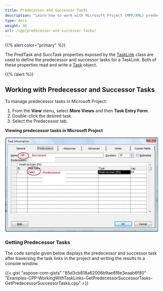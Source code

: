 ```yaml
---
title: Predecessor and Successor Tasks
description: "Learn how to work with Microsoft Project (MPP/XML) predecessor and successor tasks using Aspose.Tasks for C++."
type: docs
weight: 30
url: /cpp/predecessor-and-successor-tasks/
---
```


{{% alert color="primary" %}} 

The PredTask and SuccTask properties exposed by the [TaskLink](https://apireference.aspose.com/tasks/cpp/class/aspose.tasks.task_link) class are used to define the predecessor and successor tasks for a TaskLink. Both of these properties read and write a [Task](https://apireference.aspose.com/tasks/cpp/class/aspose.tasks.task) object.

{{% /alert %}}

## **Working with Predecessor and Successor Tasks**
To manage predecessor tasks in Microsoft Project:

1. From the **View** menu, select **More Views** and then **Task Entry Form**.
2. Double-click the desired task.
3. Select the Predecessor tab.

**Viewing predecessor tasks in Microsoft Project** 

![checking task's predecessor and successors in Microsoft Project](predecessor-and-successor-tasks_1.png)

### **Getting Predecessor Tasks**
The code sample given below displays the predecessor and successor task after traversing the task links in the project and writing the results to a console window.

{{< gist "aspose-com-gists" "85d3cb818a62006b9ae8f8e3eaab6f80" "Examples-CPP-WorkingWithTaskLinks-GetPredecessorSuccessorTasks-GetPredecessorSuccessorTasks.cpp" >}}

